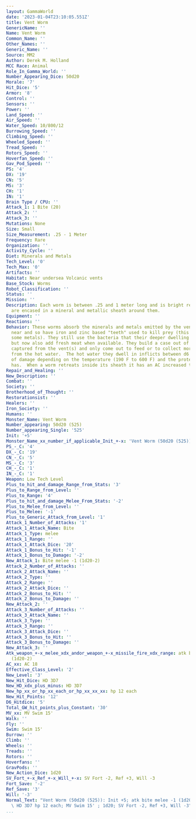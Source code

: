 ```yaml
---
layout: GammaWorld
date: '2023-01-04T23:10:05.551Z'
title: Vent Worm
GenericName: ''
Name: Vent Worm
Common_Name: ''
Other_Names: ''
Generic_Name: ''
Source: MM2
Author: Derek M. Holland
MCC Race: Animal
Role_In_Gamma_World: ''
Number_Appearing_Dice: 50d20
Morale: '7'
Hit_Dice: '5'
Armor: '8'
Control: ''
Sensors: ''
Power: ''
Land_Speed: ''
Air_Speed: ''
Water_Speed: 10/800/12
Burrowing_Speed: ''
Climbing_Speed: ''
Wheeled_Speed: ''
Tread_Speed: ''
Rotors_Speed: ''
Hoverfan_Speed: ''
Gav_Pod_Speed: ''
PS: '4'
DX: '19'
CN: '5'
MS: '3'
CH: '1'
IN: '1'
Brain Type / CPU: ''
Attack_1: 1 Bite (20)
Attack_2: ''
Attack_3: ''
Mutations: None
Size: Small
Size_Measurement: .25 - 1 Meter
Frequency: Rare
Organization: ''
Activity_Cycle: ''
Diet: Minerals and Metals
Tech_Level: '0'
Tech_Max: '0'
Artifacts: ''
Habitat: Near undersea Volcanic vents
Base_Stock: Worms
Robot_Classification: ''
Status: ''
Mission: ''
Description: Each worm is between .25 and 1 meter long and is bright red in color.  They
  are encased in a mineral and metallic sheath around them.
Equipment: ''
Reactions: ''
Behavior: These worms absorb the minerals and metals emitted by the vents they live
  near and so have iron and zinc based "teeth" used to kill prey (this can rip through
  some metals). They still use the bacteria that their deeper dwelling cousins use,
  but now also add fresh meat when available. They build a case out of the metals
  captured from the vent(s) and only come out to feed or to collect more nutrients
  from the hot water.  The hot water they dwell in inflicts between d6 and 6d10 points
  of damage depending on the temperature (190 F to 600 F) and the protection the diver
  has.  When a worm retreats inside its sheath it has an AC increased to 5.
Repair_and_Healing: ''
New_Description: ''
Combat: ''
Society: ''
Brotherhood_of_Thought: ''
Restorationsist: ''
Healers: ''
Iron_Society: ''
Humans: ''
Monster_Name: Vent Worm
Number_appearing: 50d20 (525)
Number_appearing_Single: '525'
Init: '+5'
Monster_Name_xx_number_if_applicable_Init_+-x: 'Vent Worm (50d20 (525)): Init +5'
PS_-_C: '4'
DX_-_C: '19'
CN_-_C: '5'
MS_-_C: '3'
CH_-_C: '1'
IN_-_C: '1'
Weapon: Low Tech Level
Plus_to_hit_and_damage_Range_from_Stats: '3'
Plus_to_Range_from_Level: ''
Plus_to_Range: '4'
Plus_to_hit_and_damage_Melee_From_Stats: '-2'
Plus_to_Melee_from_Level: ''
Plus_to_Melee: '-1'
Plus_to_Generic_Attack_from_Level: '1'
Attack_1_Number_of_Attacks: '1'
Attack_1_Attack_Name: Bite
Attack_1_Type: melee
Attack_1_Range: ''
Attack_1_Attack_Dice: '20'
Attack_1_Bonus_to_Hit: '-1'
Attack_1_Bonus_to_Damage: '-2'
New_Attack_1: Bite melee -1 (1d20-2)
Attack_2_Number_of_Attacks: ''
Attack_2_Attack_Name: ''
Attack_2_Type: ''
Attack_2_Range: ''
Attack_2_Attack_Dice: ''
Attack_2_Bonus_to_Hit: ''
Attack_2_Bonus_to_Damage: ''
New_Attack_2: ''
Attack_3_Number_of_Attacks: ''
Attack_3_Attack_Name: ''
Attack_3_Type: ''
Attack_3_Range: ''
Attack_3_Attack_Dice: ''
Attack_3_Bonus_to_Hit: ''
Attack_3_Bonus_to_Damage: ''
New_Attack_3: ''
Atk_weapon_+-x_melee_xdx_andor_weapon_+-x_missile_fire_xdx_range: atk bite melee -1
  (1d20-2)
AC_xx: AC 18
Effective_Class_Level: '2'
New_Level: '3'
New_Hit_Dice: HD 3D7
New_HD_xdx_plus_minus: HD 3D7
New_hp_xx_or_hp_xx_each_or_hp_xx_xx_xx: hp 12 each
New_Hit_Points: '12'
D6_Hitdice: '5'
Total_GW_hit_points_plus_Constant: '30'
MV_xx: MV Swim 15'
Walk: ''
Fly: ''
Swim: Swim 15'
Burrow: ''
Climb: ''
Wheels: ''
Treads: ''
Rotors: ''
Hoverfans: ''
GravPods: ''
New_Action_Dice: 1d20
SV_Fort_+-x_Ref_+-x_Will_+-x: SV Fort -2, Ref +3, Will -3
Fort_Save: '-2'
Ref_Save: '3'
Will: '-3'
Normal_Text: "Vent Worm (50d20 (525)): Init +5; atk bite melee -1 (1d20-2); AC 18;\
  \ HD 3D7 hp 12 each; MV Swim 15' ; 1d20; SV Fort -2, Ref +3, Will -3"
...
```

